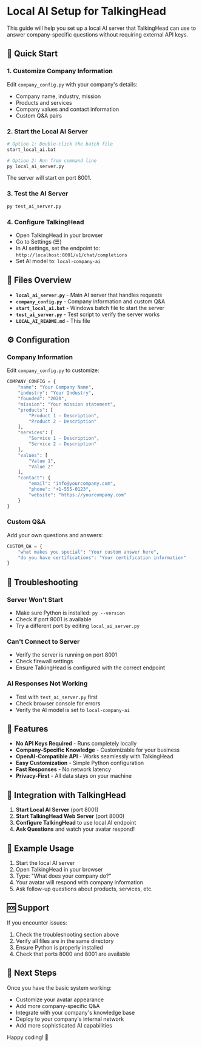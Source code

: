 # Local AI Setup for TalkingHead

This guide will help you set up a local AI server that TalkingHead can use to answer company-specific questions without requiring external API keys.

## 🚀 Quick Start

### 1. Customize Company Information
Edit `company_config.py` with your company's details:
- Company name, industry, mission
- Products and services
- Company values and contact information
- Custom Q&A pairs

### 2. Start the Local AI Server
```bash
# Option 1: Double-click the batch file
start_local_ai.bat

# Option 2: Run from command line
py local_ai_server.py
```

The server will start on port 8001.

### 3. Test the AI Server
```bash
py test_ai_server.py
```

### 4. Configure TalkingHead
- Open TalkingHead in your browser
- Go to Settings (☰)
- In AI settings, set the endpoint to: `http://localhost:8001/v1/chat/completions`
- Set AI model to: `local-company-ai`

## 📁 Files Overview

- **`local_ai_server.py`** - Main AI server that handles requests
- **`company_config.py`** - Company information and custom Q&A
- **`start_local_ai.bat`** - Windows batch file to start the server
- **`test_ai_server.py`** - Test script to verify the server works
- **`LOCAL_AI_README.md`** - This file

## ⚙️ Configuration

### Company Information
Edit `company_config.py` to customize:

```python
COMPANY_CONFIG = {
    "name": "Your Company Name",
    "industry": "Your Industry",
    "founded": "2020",
    "mission": "Your mission statement",
    "products": [
        "Product 1 - Description",
        "Product 2 - Description"
    ],
    "services": [
        "Service 1 - Description",
        "Service 2 - Description"
    ],
    "values": [
        "Value 1",
        "Value 2"
    ],
    "contact": {
        "email": "info@yourcompany.com",
        "phone": "+1-555-0123",
        "website": "https://yourcompany.com"
    }
}
```

### Custom Q&A
Add your own questions and answers:

```python
CUSTOM_QA = {
    "what makes you special": "Your custom answer here",
    "do you have certifications": "Your certification information"
}
```

## 🔧 Troubleshooting

### Server Won't Start
- Make sure Python is installed: `py --version`
- Check if port 8001 is available
- Try a different port by editing `local_ai_server.py`

### Can't Connect to Server
- Verify the server is running on port 8001
- Check firewall settings
- Ensure TalkingHead is configured with the correct endpoint

### AI Responses Not Working
- Test with `test_ai_server.py` first
- Check browser console for errors
- Verify the AI model is set to `local-company-ai`

## 🌟 Features

- **No API Keys Required** - Runs completely locally
- **Company-Specific Knowledge** - Customizable for your business
- **OpenAI-Compatible API** - Works seamlessly with TalkingHead
- **Easy Customization** - Simple Python configuration
- **Fast Responses** - No network latency
- **Privacy-First** - All data stays on your machine

## 🔄 Integration with TalkingHead

1. **Start Local AI Server** (port 8001)
2. **Start TalkingHead Web Server** (port 8000)
3. **Configure TalkingHead** to use local AI endpoint
4. **Ask Questions** and watch your avatar respond!

## 📝 Example Usage

1. Start the local AI server
2. Open TalkingHead in your browser
3. Type: "What does your company do?"
4. Your avatar will respond with company information
5. Ask follow-up questions about products, services, etc.

## 🆘 Support

If you encounter issues:
1. Check the troubleshooting section above
2. Verify all files are in the same directory
3. Ensure Python is properly installed
4. Check that ports 8000 and 8001 are available

## 🚀 Next Steps

Once you have the basic system working:
- Customize your avatar appearance
- Add more company-specific Q&A
- Integrate with your company's knowledge base
- Deploy to your company's internal network
- Add more sophisticated AI capabilities

Happy coding! 🎉

